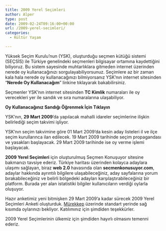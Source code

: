 ```yaml
---
title: 2009 Yerel Seçimleri
author: Alper
type: post
date: 2009-02-24T09:16:00+00:00
url: /2009-yerel-secimleri/
categories:
  - Kültür Yaşam

---
```

Yüksek Seçim Kurulu&#8217;nun (YSK), oluşturduğu seçmen kütüğü sistemi (SEÇSİS) ile Türkiye genelindeki seçmenleri bilgisayar ortamına kaydettiğini biliyoruz. Bu sistem sayesinde muhtarlıklara gitmeden internet üzerinden nerede oy kullanacağınızı sorgulayabiliyorsunuz. Seçimlere az bir zaman kala hala nerede oy kullanacağınızı bilmiyorsanız YSK’nın internet sitesinden “**Nerede Oy Kullanacağım**” linkine tıklayarak bakabilirsiniz.

Seçmenler YSK&#8217;nın internet sitesinden **TC Kimlik** numaraları ile oy verecekleri yer ile sandık ve sıra numaralarına ulaşabiliyor.

**Oy Kullanacağınız Sandığı Öğrenmek İçin Tıklayın**

YSK’nın, **29 Mart 2009**’da yapılacak mahalli idareler seçimlerine ilişkin belirlediği seçim takvimi işliyor. <!--more-->

YSK&#8217;nın seçim takvimine göre 01 Mart 2009&#8217;da kesin aday listeleri il ve ilçe seçim kurullarınca ilan edilecek. 19 Mart 2009 tarihinde seçim propagandası ve yasakları başlayacak. 29 Mart 2009 tarihinde ise oy verme işlemi başlayacak. 

**2009 Yerel Seçimleri** için oluşturulmuş Seçmen Konuşuyor sitesine bakmanızı tavsiye ederiz. Türkiye haritası üzerinden kolayca adaylara ulaşımı sağlayan, biraz **web 2.0** havasında olan **secmenkonusuyor.com**, adaylar hakkında ayrıntılı bilgilere ulaşabileceğiniz, aday sayfalarına yorum bırakabileceğiniz ve belirli bölgedeki adayları karşılaştırabileceğiniz bir platform. Burada yer alan istatistiki bilgiler kullanıcıların verdiği oylarla oluşuyor. 

Hazır anketimiz yeni bitmişken 29 Mart 2009&#8217;a kadar sürecek 2009 Yerel Seçimleri Anketi oluşturduk. [Mürekkep][1] üzerinde standart yerinde sağ kısımda oylarınızı bekliyor. Katılımınız için şimdiden teşekkürler. 

2009 Yerel Seçimlerinin ülkemiz için şimdiden hayırlı olmasını temenni ederiz.

 [1]: https://www.murekkep.org